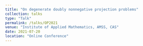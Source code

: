 ```yaml
---
title: "On degenerate doubly nonnegative projection problems"
collection: talks
type: "Talk"
permalink: /talks/OP2021
venue: "Institute of Applied Mathematics, AMSS, CAS"
date: 2021-07-20
location: "Online Conference"
---
```


